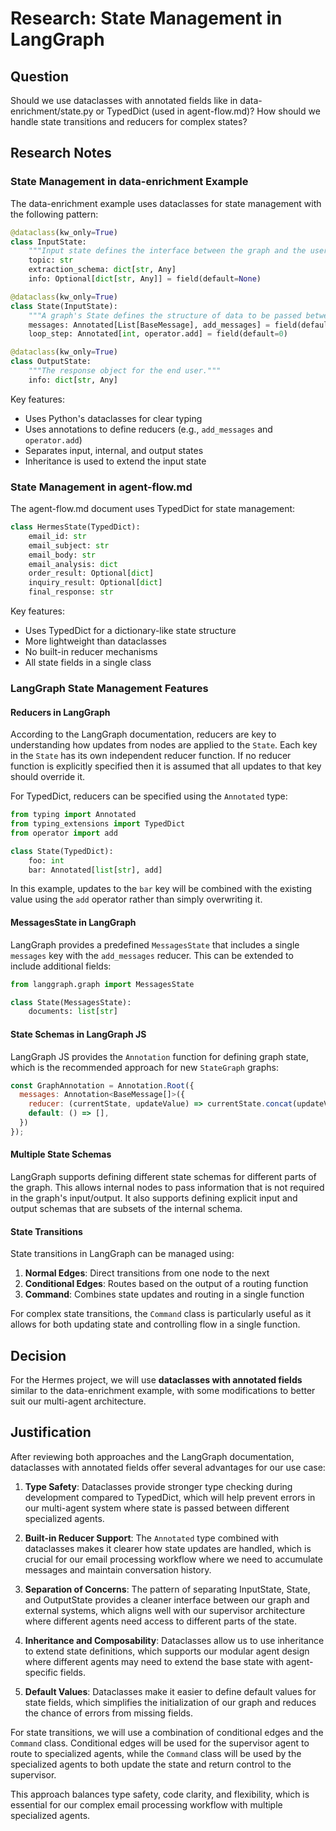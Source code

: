 # Research: State Management in LangGraph

## Question
Should we use dataclasses with annotated fields like in data-enrichment/state.py or TypedDict (used in agent-flow.md)? How should we handle state transitions and reducers for complex states?

## Research Notes

### State Management in data-enrichment Example
The data-enrichment example uses dataclasses for state management with the following pattern:

```python
@dataclass(kw_only=True)
class InputState:
    """Input state defines the interface between the graph and the user (external API)."""
    topic: str
    extraction_schema: dict[str, Any]
    info: Optional[dict[str, Any]] = field(default=None)

@dataclass(kw_only=True)
class State(InputState):
    """A graph's State defines the structure of data to be passed between nodes"""
    messages: Annotated[List[BaseMessage], add_messages] = field(default_factory=list)
    loop_step: Annotated[int, operator.add] = field(default=0)

@dataclass(kw_only=True)
class OutputState:
    """The response object for the end user."""
    info: dict[str, Any]
```

Key features:
- Uses Python's dataclasses for clear typing
- Uses annotations to define reducers (e.g., `add_messages` and `operator.add`)
- Separates input, internal, and output states
- Inheritance is used to extend the input state

### State Management in agent-flow.md
The agent-flow.md document uses TypedDict for state management:

```python
class HermesState(TypedDict):
    email_id: str
    email_subject: str
    email_body: str
    email_analysis: dict
    order_result: Optional[dict]
    inquiry_result: Optional[dict]
    final_response: str
```

Key features:
- Uses TypedDict for a dictionary-like state structure
- More lightweight than dataclasses
- No built-in reducer mechanisms
- All state fields in a single class

### LangGraph State Management Features

#### Reducers in LangGraph
According to the LangGraph documentation, reducers are key to understanding how updates from nodes are applied to the `State`. Each key in the `State` has its own independent reducer function. If no reducer function is explicitly specified then it is assumed that all updates to that key should override it.

For TypedDict, reducers can be specified using the `Annotated` type:

```python
from typing import Annotated
from typing_extensions import TypedDict
from operator import add

class State(TypedDict):
    foo: int
    bar: Annotated[list[str], add]
```

In this example, updates to the `bar` key will be combined with the existing value using the `add` operator rather than simply overwriting it.

#### MessagesState in LangGraph
LangGraph provides a predefined `MessagesState` that includes a single `messages` key with the `add_messages` reducer. This can be extended to include additional fields:

```python
from langgraph.graph import MessagesState

class State(MessagesState):
    documents: list[str]
```

#### State Schemas in LangGraph JS
LangGraph JS provides the `Annotation` function for defining graph state, which is the recommended approach for new `StateGraph` graphs:

```javascript
const GraphAnnotation = Annotation.Root({
  messages: Annotation<BaseMessage[]>({
    reducer: (currentState, updateValue) => currentState.concat(updateValue),
    default: () => [],
  })
});
```

#### Multiple State Schemas
LangGraph supports defining different state schemas for different parts of the graph. This allows internal nodes to pass information that is not required in the graph's input/output. It also supports defining explicit input and output schemas that are subsets of the internal schema.

#### State Transitions
State transitions in LangGraph can be managed using:
1. **Normal Edges**: Direct transitions from one node to the next
2. **Conditional Edges**: Routes based on the output of a routing function
3. **Command**: Combines state updates and routing in a single function

For complex state transitions, the `Command` class is particularly useful as it allows for both updating state and controlling flow in a single function.

## Decision
For the Hermes project, we will use **dataclasses with annotated fields** similar to the data-enrichment example, with some modifications to better suit our multi-agent architecture.

## Justification
After reviewing both approaches and the LangGraph documentation, dataclasses with annotated fields offer several advantages for our use case:

1. **Type Safety**: Dataclasses provide stronger type checking during development compared to TypedDict, which will help prevent errors in our multi-agent system where state is passed between different specialized agents.

2. **Built-in Reducer Support**: The `Annotated` type combined with dataclasses makes it clearer how state updates are handled, which is crucial for our email processing workflow where we need to accumulate messages and maintain conversation history.

3. **Separation of Concerns**: The pattern of separating InputState, State, and OutputState provides a cleaner interface between our graph and external systems, which aligns well with our supervisor architecture where different agents need access to different parts of the state.

4. **Inheritance and Composability**: Dataclasses allow us to use inheritance to extend state definitions, which supports our modular agent design where different agents may need to extend the base state with agent-specific fields.

5. **Default Values**: Dataclasses make it easier to define default values for state fields, which simplifies the initialization of our graph and reduces the chance of errors from missing fields.

For state transitions, we will use a combination of conditional edges and the `Command` class. Conditional edges will be used for the supervisor agent to route to specialized agents, while the `Command` class will be used by the specialized agents to both update the state and return control to the supervisor.

This approach balances type safety, code clarity, and flexibility, which is essential for our complex email processing workflow with multiple specialized agents. 